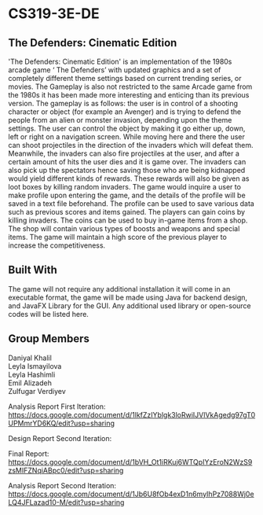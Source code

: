 # CS319-3E-DE

## The Defenders: Cinematic Edition
'The Defenders: Cinematic Edition' is an implementation of the 1980s arcade game ‘ The Defenders’ with updated graphics and a set of completely different theme settings based on current trending series, or movies. The Gameplay is also not restricted to the same Arcade game from the 1980s it has been made more interesting and enticing than its previous version. The gameplay is as follows: the user is in control of a shooting character or object (for example an Avenger) and is trying to defend the people from an alien or monster invasion, depending upon the theme settings. The user can control the object by making it go either up, down, left or right on a navigation screen. While moving here and there the user can shoot projectiles in the direction of the invaders which will defeat them. Meanwhile, the invaders can also fire projectiles at the user, and after a certain amount of hits the user dies and it is game over. The invaders can also pick up the spectators hence saving those who are being kidnapped would yield different kinds of rewards. These rewards will also be given as loot boxes by killing random invaders. The game would inquire a user to make profile upon entering the game, and the details of the profile will be saved in a text file beforehand. The profile can be used to save various data such as previous scores and items gained. The players can gain coins by killing invaders. The coins can be used to buy in-game items from a shop. The shop will contain various types of boosts and weapons and special items. The game will maintain a high score of the previous player to increase the competitiveness. 

## Built With
The game will not require any additional installation it will come in an executable format, the game will be made using Java for backend design, and JavaFX Library for the GUI. Any additional used library or open-source codes will be listed here.

## Group Members
Daniyal Khalil  
Leyla Ismayilova  
Leyla Hashimli  
Emil Alizadeh  
Zulfugar Verdiyev  


Analysis Report First Iteration:
https://docs.google.com/document/d/1lkfZzIYblgk3loRwiIJVlVkAgedg97gT0UPMmrYD6KQ/edit?usp=sharing

Design Report Second Iteration:

Final Report:
https://docs.google.com/document/d/1bVH_Ot1iRKuj6WTQpIYzEroN2WzS9zsMIFZNqiABpc0/edit?usp=sharing

Analysis Report Second Iteration:
https://docs.google.com/document/d/1Jb6U8fOb4exD1n6myIhPz7088Wj0eLQ4JFLazad10-M/edit?usp=sharing

